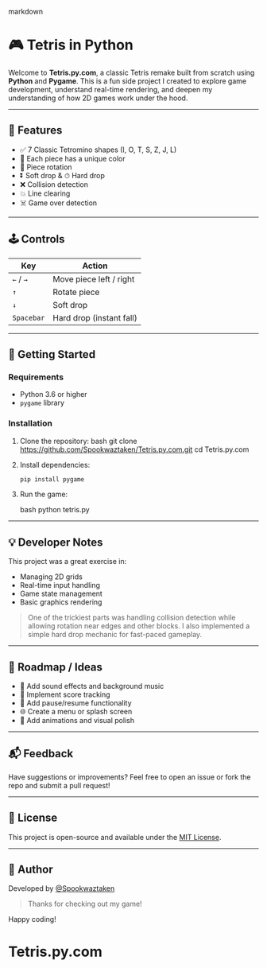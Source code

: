markdown
# 🎮 Tetris in Python

Welcome to **Tetris.py.com**, a classic Tetris remake built from scratch using **Python** and **Pygame**. This is a fun side project I created to explore game development, understand real-time rendering, and deepen my understanding of how 2D games work under the hood.

---

## 🧩 Features

- ✅ 7 Classic Tetromino shapes (I, O, T, S, Z, J, L)
- 🎨 Each piece has a unique color
- 🔄 Piece rotation
- ⏬ Soft drop & ⏱ Hard drop
- ❌ Collision detection
- 💥 Line clearing
- ☠️ Game over detection

---

## 🕹️ Controls

| Key         | Action                  |
|-------------|--------------------------|
| `←` / `→`    | Move piece left / right |
| `↑`         | Rotate piece             |
| `↓`         | Soft drop                |
| `Spacebar`  | Hard drop (instant fall) |


---

## 🚀 Getting Started

### Requirements

- Python 3.6 or higher
- `pygame` library

### Installation

1. Clone the repository:
   bash
   git clone https://github.com/Spookwaztaken/Tetris.py.com.git
   cd Tetris.py.com


2. Install dependencies:

   ```bash
   pip install pygame
   ```

3. Run the game:

   bash
   python tetris.py
   

---

## 💡 Developer Notes

This project was a great exercise in:

* Managing 2D grids
* Real-time input handling
* Game state management
* Basic graphics rendering

> One of the trickiest parts was handling collision detection while allowing rotation near edges and other blocks. I also implemented a simple hard drop mechanic for fast-paced gameplay.

---

## 🔧 Roadmap / Ideas

* 🎵 Add sound effects and background music
* 🧮 Implement score tracking
* 🔄 Add pause/resume functionality
* 🌐 Create a menu or splash screen
* 🌟 Add animations and visual polish

---

## 📬 Feedback

Have suggestions or improvements? Feel free to open an issue or fork the repo and submit a pull request!

---

## 📄 License

This project is open-source and available under the [MIT License](LICENSE).

---

## 👤 Author

Developed by [@Spookwaztaken](https://github.com/Spookwaztaken)

> Thanks for checking out my game!

Happy coding!
# Tetris.py.com
